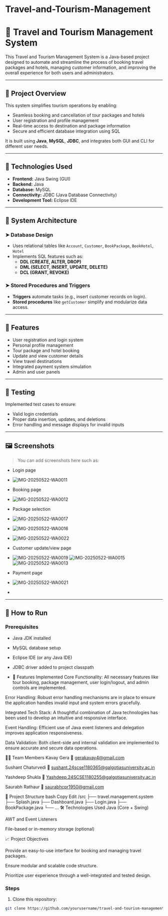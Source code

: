 # Travel-and-Tourism-Management
# 🧳 Travel and Tourism Management System

This Travel and Tourism Management System is a Java-based project designed to automate and streamline the process of booking travel packages and hotels, managing customer information, and improving the overall experience for both users and administrators.

---

## 📌 Project Overview

This system simplifies tourism operations by enabling:
- Seamless booking and cancellation of tour packages and hotels
- User registration and profile management
- Real-time access to destination and package information
- Secure and efficient database integration using SQL

It is built using **Java**, **MySQL**, **JDBC**, and integrates both GUI and CLI for different user needs.

---

## 🧰 Technologies Used

- **Frontend:** Java Swing (GUI)
- **Backend:** Java
- **Database:** MySQL
- **Connectivity:** JDBC (Java Database Connectivity)
- **Development Tool:** Eclipse IDE

---

## 📐 System Architecture

### ➤ Database Design

- Uses relational tables like `Account`, `Customer`, `BookPackage`, `BookHotel`, `Hotel`
- Implements SQL features such as:
  - **DDL (CREATE, ALTER, DROP)**
  - **DML (SELECT, INSERT, UPDATE, DELETE)**
  - **DCL (GRANT, REVOKE)**

### ➤ Stored Procedures and Triggers

- **Triggers** automate tasks (e.g., insert customer records on login).
- **Stored procedures** like `getCustomer` simplify and modularize data access.

---

## 🧩 Features

- User registration and login system
- Personal profile management
- Tour package and hotel booking
- Update and view customer details
- View travel destinations
- Integrated payment system simulation
- Admin and user panels

---

## 🧪 Testing

Implemented test cases to ensure:
- Valid login credentials
- Proper data insertion, updates, and deletions
- Error handling and message displays for invalid inputs

---

## 🖼️ Screenshots

> You can add screenshots here such as:
- Login page
- ![IMG-20250522-WA0011](https://github.com/user-attachments/assets/93b7f8e0-4dff-4d10-b6b2-c47dc2457e6e)

- Booking page
- ![IMG-20250522-WA0012](https://github.com/user-attachments/assets/549515ff-38f1-48ca-adc5-cdf16cbd2ebf)

- Package selection
- ![IMG-20250522-WA0017](https://github.com/user-attachments/assets/01ad966b-1ce5-49e1-8225-8b45c40d4d93)
- ![IMG-20250522-WA0016](https://github.com/user-attachments/assets/9fbb219b-f576-44a7-9099-1b6092a92d75)
- ![IMG-20250522-WA0022](https://github.com/user-attachments/assets/03e87228-0a9d-413d-9323-bce4b9aa750b)

 
- Customer update/view page
- ![IMG-20250522-WA0019](https://github.com/user-attachments/assets/147ceaed-88fa-45d9-a1d4-3f9007cee365)
![IMG-20250522-WA0015](https://github.com/user-attachments/assets/70e06ac0-8bbd-4088-9f2d-42cf2449ea69)
![IMG-20250522-WA0013](https://github.com/user-attachments/assets/866d17ca-436e-4d34-9cf8-b3165ca0f076)

- Payment page
- ![IMG-20250522-WA0021](https://github.com/user-attachments/assets/da00088c-b6ee-487e-a6f8-f9b5f6118315)

- 

---

## 🚀 How to Run

### Prerequisites
- Java JDK installed
- MySQL database setup
- Eclipse IDE (or any Java IDE)
- JDBC driver added to project classpath

- 🚀 Features Implemented
Core Functionality: All necessary features like tour booking, package management, user login/logout, and admin controls are implemented.

Error Handling: Robust error handling mechanisms are in place to ensure the application handles invalid input and system errors gracefully.

Integrated Tech Stack: A thoughtful combination of Java technologies has been used to develop an intuitive and responsive interface.

Event Handling: Efficient use of Java event listeners and delegation improves application responsiveness.

Data Validation: Both client-side and internal validation are implemented to ensure accurate and secure data operations.

👨‍💻 Team Members
Kavay Gera
📧 gerakavay4@gmail.com

Sushant Chaturvedi
📧 sushant.24scse1180365@galgotiasuniversity.ac.in

Yashdeep Shukla
📧 Yashdeep.24SCSE1180255@galgotiasuniversity.ac.in

Saurabh Rathaur
📧 saurabhcpr1950@gmail.com

📂 Project Structure
bash
Copy
Edit
/src
  ├── travel.management.system
        ├── Splash.java
        ├── Dashboard.java
        ├── Login.java
        ├── BookPackage.java
        └── ...
🛠 Technologies Used
Java (Core + Swing)

AWT and Event Listeners

File-based or in-memory storage (optional)


📈 Project Objectives

Provide an easy-to-use interface for booking and managing travel packages.

Ensure modular and scalable code structure.

Prioritize user experience through a well-integrated and tested design.

### Steps

1. Clone this repository:
```bash
git clone https://github.com/yourusername/travel-and-tourism-management-system.git
